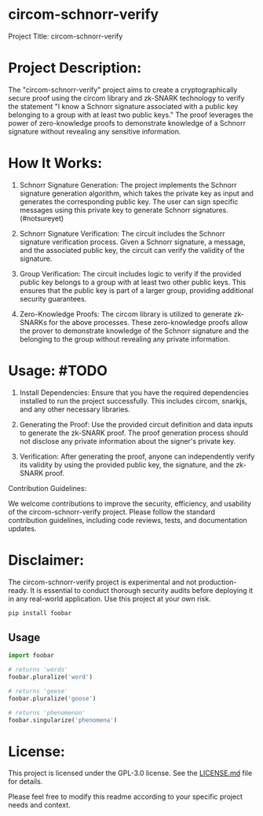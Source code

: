# circom-schnorr-verify
Project Title: circom-schnorr-verify

# Project Description:

The "circom-schnorr-verify" project aims to create a cryptographically secure proof using the circom library and zk-SNARK technology to verify the statement "I know a Schnorr signature associated with a public key belonging to a group with at least two public keys." The proof leverages the power of zero-knowledge proofs to demonstrate knowledge of a Schnorr signature without revealing any sensitive information.

# How It Works:

1. Schnorr Signature Generation: The project implements the Schnorr signature generation algorithm, which takes the private key as input and generates the corresponding public key. The user can sign specific messages using this private key to generate Schnorr signatures. (#notsureyet)

2. Schnorr Signature Verification: The circuit includes the Schnorr signature verification process. Given a Schnorr signature, a message, and the associated public key, the circuit can verify the validity of the signature.

3. Group Verification: The circuit includes logic to verify if the provided public key belongs to a group with at least two other public keys. This ensures that the public key is part of a larger group, providing additional security guarantees.

4. Zero-Knowledge Proofs: The circom library is utilized to generate zk-SNARKs for the above processes. These zero-knowledge proofs allow the prover to demonstrate knowledge of the Schnorr signature and the belonging to the group without revealing any private information.

# Usage: #TODO

1. Install Dependencies: Ensure that you have the required dependencies installed to run the project successfully. This includes circom, snarkjs, and any other necessary libraries. 

2. Generating the Proof: Use the provided circuit definition and data inputs to generate the zk-SNARK proof. The proof generation process should not disclose any private information about the signer's private key.

3. Verification: After generating the proof, anyone can independently verify its validity by using the provided public key, the signature, and the zk-SNARK proof.

Contribution Guidelines:

We welcome contributions to improve the security, efficiency, and usability of the circom-schnorr-verify project. Please follow the standard contribution guidelines, including code reviews, tests, and documentation updates.

# Disclaimer:

The circom-schnorr-verify project is experimental and not production-ready. It is essential to conduct thorough security audits before deploying it in any real-world application. Use this project at your own risk.


```bash
pip install foobar
```

## Usage

```python
import foobar

# returns 'words'
foobar.pluralize('word')

# returns 'geese'
foobar.pluralize('goose')

# returns 'phenomenon'
foobar.singularize('phenomena')
```

# License:

This project is licensed under the GPL-3.0 license. See the [LICENSE.md](LICENSE.md) file for details.

Please feel free to modify this readme according to your specific project needs and context.

